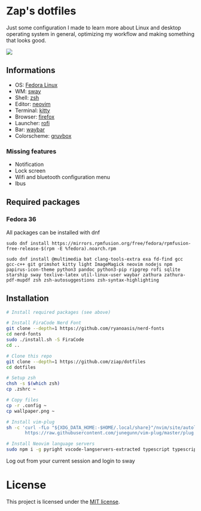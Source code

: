 # Zap's dotfiles

Just some configuration I made to learn more about Linux and desktop operating system in general, optimizing my workflow and making something that looks good.

![](screenshot.png)

## Informations

- OS: [Fedora Linux](https://getfedora.org/)
- WM: [sway](https://swaywm.org/)
- Shell: [zsh](https://www.zsh.org/)
- Editor: [neovim](https://neovim.io/)
- Terminal: [kitty](https://sw.kovidgoyal.net/kitty/)
- Browser: [firefox](https://www.mozilla.org/en-US/firefox/)
- Launcher: [rofi](https://github.com/davatorium/rofi)
- Bar: [waybar](https://github.com/Alexays/Waybar)
- Colorscheme: [gruvbox](https://github.com/morhetz/gruvbox)

### Missing features

- Notification
- Lock screen
- Wifi and bluetooth configuration menu
- Ibus

## Required packages

### Fedora 36

All packages can be installed with dnf
```
sudo dnf install https://mirrors.rpmfusion.org/free/fedora/rpmfusion-free-release-$(rpm -E %fedora).noarch.rpm

sudo dnf install @multimedia bat clang-tools-extra exa fd-find gcc gcc-c++ git grimshot kitty light ImageMagick neovim nodejs npm papirus-icon-theme python3 pandoc python3-pip ripgrep rofi sqlite starship sway texlive-latex util-linux-user waybar zathura zathura-pdf-mupdf zsh zsh-autosuggestions zsh-syntax-highlighting
```

## Installation

```sh
# Install required packages (see above)

# Install FiraCode Nerd Font
git clone --depth=1 https://github.com/ryanoasis/nerd-fonts
cd nerd-fonts
sudo ./install.sh -S FiraCode
cd ..

# Clone this repo
git clone --depth=1 https://github.com/ziap/dotfiles
cd dotfiles

# Setup zsh
chsh -s $(which zsh)
cp .zshrc ~

# Copy files
cp -r .config ~
cp wallpaper.png ~

# Install vim-plug
sh -c 'curl -fLo "${XDG_DATA_HOME:-$HOME/.local/share}"/nvim/site/autoload/plug.vim --create-dirs \
       https://raw.githubusercontent.com/junegunn/vim-plug/master/plug.vim'

# Install Neovim language servers
sudo npm i -g pyright vscode-langservers-extracted typescript typescript-language-server emmet-ls
```

Log out from your current session and login to sway

# License

This project is licensed under the [MIT license](LICENSE).

